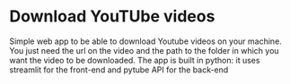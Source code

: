 # Download YouTUbe videos

Simple web app to be able to download Youtube videos on your machine. You just need the url on the video and the path to the folder in which you want the video to be downloaded.
The app is built in python: it uses streamlit for the front-end and pytube API for the back-end
